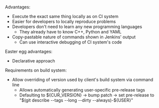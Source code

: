 Advantages:
 * Execute the exact same thing locally as on CI system
 * Easier for developers to locally reproduce problems
 * Developers don't need to learn any new programming languages
    - They already have to know C++, Python and YAML
 * Copy-pastable nature of commands shown in Jenkins' output
    - Can use interactive debugging of CI system's code

Easter egg advantages:
 * Declarative approach

Requirements on build system:
 * Allow overriding of version used by client's build system via command line
   - Allows automatically generating user-specific pre-release tags
   - Defaulting to ${CUR_VERSION} -> bump patch -> set pre-release to "$(git describe --tags --long --dirty --always)-${USER}"
